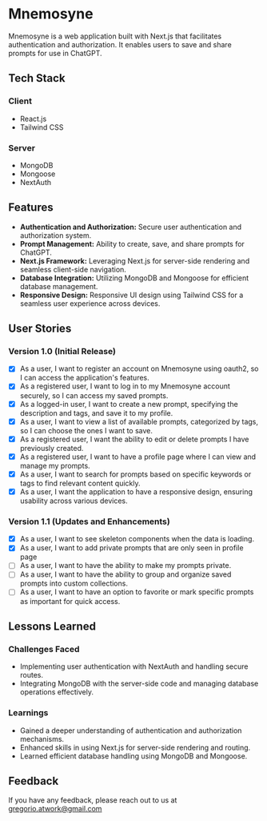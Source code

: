 # Mnemosyne

Mnemosyne is a web application built with Next.js that facilitates authentication and authorization. It enables users to save and share prompts for use in ChatGPT.

## Tech Stack

### Client

- React.js
- Tailwind CSS

### Server

- MongoDB
- Mongoose
- NextAuth

## Features

- **Authentication and Authorization:** Secure user authentication and authorization system.
- **Prompt Management:** Ability to create, save, and share prompts for ChatGPT.
- **Next.js Framework:** Leveraging Next.js for server-side rendering and seamless client-side navigation.
- **Database Integration:** Utilizing MongoDB and Mongoose for efficient database management.
- **Responsive Design:** Responsive UI design using Tailwind CSS for a seamless user experience across devices.

## User Stories

### Version 1.0 (Initial Release)

- [x] As a user, I want to register an account on Mnemosyne using oauth2, so I can access the application's features.
- [x] As a registered user, I want to log in to my Mnemosyne account securely, so I can access my saved prompts.
- [x] As a logged-in user, I want to create a new prompt, specifying the description and tags, and save it to my profile.
- [x] As a user, I want to view a list of available prompts, categorized by tags, so I can choose the ones I want to save.
- [x] As a registered user, I want the ability to edit or delete prompts I have previously created.
- [x] As a registered user, I want to have a profile page where I can view and manage my prompts.
- [x] As a user, I want to search for prompts based on specific keywords or tags to find relevant content quickly.
- [x] As a user, I want the application to have a responsive design, ensuring usability across various devices.

### Version 1.1 (Updates and Enhancements)

- [x] As a user, I want to see skeleton components when the data is loading.
- [x] As a user, I want to add private prompts that are only seen in profile page
- [ ] As a user, I want to have the ability to make my prompts private.
- [ ] As a user, I want to have the ability to group and organize saved prompts into custom collections.
- [ ] As a user, I want to have an option to favorite or mark specific prompts as important for quick access.

## Lessons Learned

### Challenges Faced

- Implementing user authentication with NextAuth and handling secure routes.
- Integrating MongoDB with the server-side code and managing database operations effectively.

### Learnings

- Gained a deeper understanding of authentication and authorization mechanisms.
- Enhanced skills in using Next.js for server-side rendering and routing.
- Learned efficient database handling using MongoDB and Mongoose.

## Feedback

If you have any feedback, please reach out to us at gregorio.atwork@gmail.com
